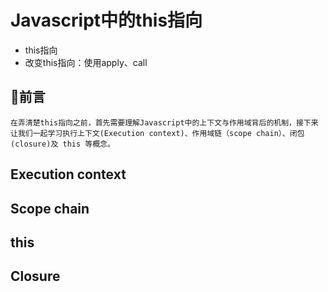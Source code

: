 # Javascript中的this指向

* this指向
* 改变this指向：使用apply、call

## 前言
    在弄清楚this指向之前，首先需要理解Javascript中的上下文与作用域背后的机制，接下来让我们一起学习执行上下文(Execution context)、作用域链（scope chain）、闭包(closure)及 this 等概念。

## Execution context

## Scope chain

## this

## Closure

